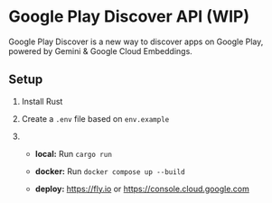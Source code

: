# Google Play Discover API (WIP)

Google Play Discover is a new way to discover apps on Google Play, powered by Gemini & Google Cloud Embeddings.

## Setup 

1) Install Rust

2) Create a `.env` file based on `env.example`

3)
    - **local:** Run `cargo run`

    - **docker:** Run `docker compose up --build`

    - **deploy:** https://fly.io or https://console.cloud.google.com


